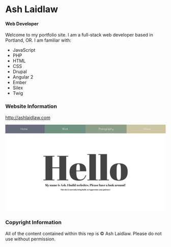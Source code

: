 # Ash Laidlaw
#### Web Developer

Welcome to my portfolio site. I am a full-stack web developer based in Portland, OR. I am familiar with:
   * JavaScript
   * PHP
   * HTML
   * CSS
   * Drupal
   * Angular 2
   * Ember
   * Silex
   * Twig

### Website Information

http://ashlaidlaw.com

![Site Screenshot](/src/assets/site-screenshot.jpg)

### Copyright Information

All of the content contained within this rep is © Ash Laidlaw. Please do not use without permission.
